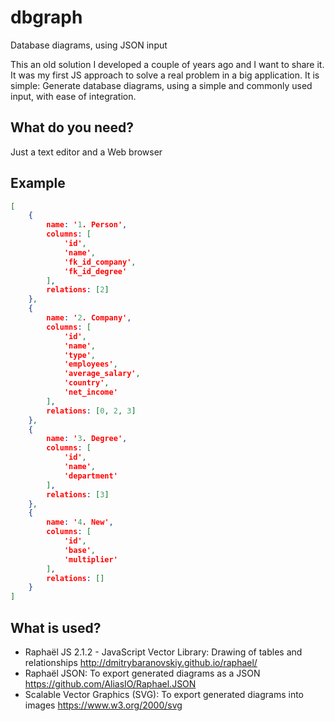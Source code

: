 # dbgraph
Database diagrams, using JSON input

This an old solution I developed a couple of years ago and I want to share it. It was my first JS approach to solve a real problem in a big application. It is simple: Generate database diagrams, using a simple and commonly used input, with ease of integration.

What do you need?
-----------------
Just a text editor and a Web browser

Example
-------
```json
[
    {
        name: '1. Person',
        columns: [
            'id',
            'name',
            'fk_id_company',
			'fk_id_degree'
        ],
		relations: [2]
    },
    {
        name: '2. Company',
        columns: [
            'id',
            'name',
            'type',
            'employees',
            'average_salary',
            'country',
            'net_income'
        ],
		relations: [0, 2, 3]
    },
    {
        name: '3. Degree',
        columns: [
            'id',
            'name',
            'department'
        ],
		relations: [3]
    },
	{
        name: '4. New',
        columns: [
            'id',
            'base',
            'multiplier'
        ],
		relations: []
    }
]
```

What is used?
-------------
 - Raphaël JS 2.1.2 - JavaScript Vector Library: Drawing of tables and relationships
    http://dmitrybaranovskiy.github.io/raphael/
 - Raphaël JSON: To export generated diagrams as a JSON
    https://github.com/AliasIO/Raphael.JSON
 - Scalable Vector Graphics (SVG): To export generated diagrams into images
    https://www.w3.org/2000/svg
